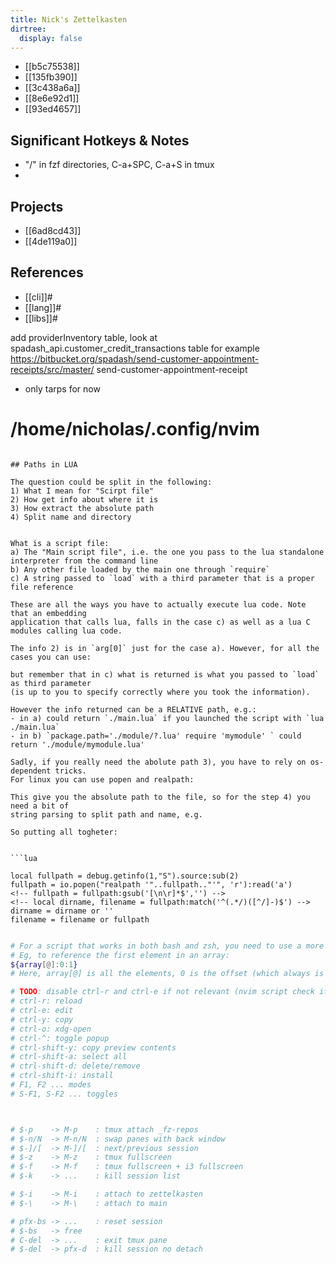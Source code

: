 ```yaml
---
title: Nick's Zettelkasten
dirtree:
  display: false
---
```


- [[b5c75538]]
- [[135fb390]]
- [[3c438a6a]]
- [[8e6e92d1]]
- [[93ed4657]]

## Significant Hotkeys & Notes
- "/" in fzf directories, C-a+SPC, C-a+S in tmux
-

## Projects

- [[6ad8cd43]]
- [[4de119a0]]

## References

* [[cli]]#
* [[lang]]#
* [[libs]]#

add providerInventory table, look at spadash_api.customer_credit_transactions table for example
https://bitbucket.org/spadash/send-customer-appointment-receipts/src/master/
send-customer-appointment-receipt
- only tarps for now

<!-- pandocReferenceLabel
MarkVirtTextHL
pandocOperator -->

# /home/nicholas/.config/nvim

```

## Paths in LUA

The question could be split in the following:
1) What I mean for "Scirpt file"
2) How get info about where it is
3) How extract the absolute path
4) Split name and directory


What is a script file:
a) The "Main script file", i.e. the one you pass to the lua standalone interpreter from the command line
b) Any other file loaded by the main one through `require`
c) A string passed to `load` with a third parameter that is a proper file reference

These are all the ways you have to actually execute lua code. Note that an embedding
application that calls lua, falls in the case c) as well as a lua C modules calling lua code.

The info 2) is in `arg[0]` just for the case a). However, for all the cases you can use:

but remember that in c) what is returned is what you passed to `load` as third parameter
(is up to you to specify correctly where you took the information).

However the info returned can be a RELATIVE path, e.g.:
- in a) could return `./main.lua` if you launched the script with `lua ./main.lua`
- in b) `package.path='./module/?.lua' require 'mymodule' ` could return './module/mymodule.lua'

Sadly, if you really need the abolute path 3), you have to rely on os-dependent tricks.
For linux you can use popen and realpath:

This give you the absolute path to the file, so for the step 4) you need a bit of
string parsing to split path and name, e.g.

So putting all togheter:


```lua

local fullpath = debug.getinfo(1,"S").source:sub(2)
fullpath = io.popen("realpath '"..fullpath.."'", 'r'):read('a')
<!-- fullpath = fullpath:gsub('[\n\r]*$','') -->
<!-- local dirname, filename = fullpath:match('^(.*/)([^/]-)$') -->
dirname = dirname or ''
filename = filename or fullpath
```



```sh

# For a script that works in both bash and zsh, you need to use a more complicated syntax.
# Eg, to reference the first element in an array:
${array[@]:0:1}
# Here, array[@] is all the elements, 0 is the offset (which always is 0-based), and 1 is the number of elements desired.

# TODO: disable ctrl-r and ctrl-e if not relevant (nvim script check if file exists)
# ctrl-r: reload
# ctrl-e: edit
# ctrl-y: copy
# ctrl-o: xdg-open
# ctrl-^: toggle popup
# ctrl-shift-y: copy preview contents
# ctrl-shift-a: select all
# ctrl-shift-d: delete/remove
# ctrl-shift-i: install
# F1, F2 ... modes
# S-F1, S-F2 ... toggles



# $-p    -> M-p    : tmux attach _fz-repos
# $-n/N  -> M-n/N  : swap panes with back window
# $-]/[  -> M-]/[  : next/previous session
# $-z    -> M-z    : tmux fullscreen
# $-f    -> M-f    : tmux fullscreen + i3 fullscreen
# $-k    -> ...    : kill session list

# $-i    -> M-i    : attach to zettelkasten
# $-\    -> M-\    : attach to main

# pfx-bs -> ...    : reset session
# $-bs   -> free
# C-del  -> ...    : exit tmux pane
# $-del  -> pfx-d  : kill session no detach


```
